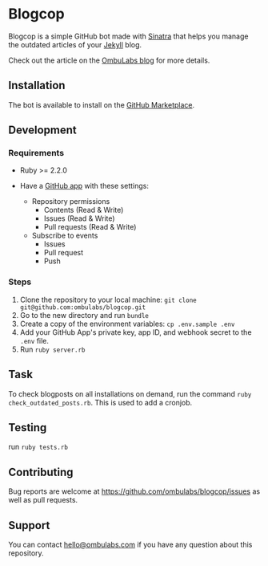 # Blogcop

Blogcop is a simple GitHub bot made with [Sinatra](http://sinatrarb.com/) that helps you manage the outdated articles of your [Jekyll](https://jekyllrb.com) blog.

Check out the article on the [OmbuLabs blog](https://www.ombulabs.com/blog) for more details.

## Installation

The bot is available to install on the [GitHub Marketplace](https://github.com/marketplace/outdated-article).

## Development

### Requirements

- Ruby >= 2.2.0

- Have a [GitHub app](https://developer.github.com/apps/building-github-apps/creating-a-github-app/) with these settings:
  - Repository permissions
    - Contents (Read & Write)
    - Issues (Read & Write)
    - Pull requests (Read & Write)
  - Subscribe to events
    - Issues
    - Pull request
    - Push

### Steps

1. Clone the repository to your local machine: `git clone git@github.com:ombulabs/blogcop.git`
2. Go to the new directory and run `bundle`
3. Create a copy of the environment variables: `cp .env.sample .env`
4. Add your GitHub App's private key, app ID, and webhook secret to the `.env` file.
5. Run `ruby server.rb`

## Task

To check blogposts on all installations on demand, run the command `ruby check_outdated_posts.rb`. This is used to add a cronjob.

## Testing

run `ruby tests.rb`

## Contributing

Bug reports are welcome at https://github.com/ombulabs/blogcop/issues as well as pull requests.

## Support

You can contact hello@ombulabs.com if you have any question about this repository.
